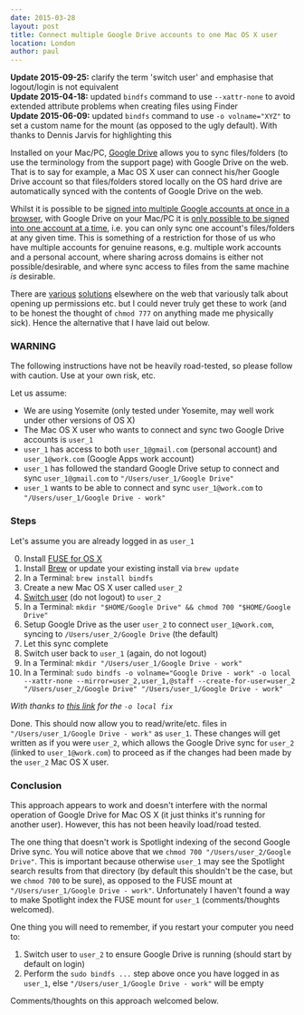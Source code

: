 ```yaml
---
date: 2015-03-28
layout: post
title: Connect multiple Google Drive accounts to one Mac OS X user
location: London
author: paul
---
```


**Update 2015-09-25:** clarify the term 'switch user' and emphasise that logout/login is not equivalent</br>
**Update 2015-04-18:** updated `bindfs` command to use `--xattr-none` to avoid extended attribute problems when creating
files using Finder</br>
**Update 2015-06-09:** updated `bindfs` command to use `-o volname="XYZ"` to set a custom name for the mount (as opposed
to the ugly default). With thanks to Dennis Jarvis for highlighting this</br>

Installed on your Mac/PC, [Google Drive](https://support.google.com/drive/?hl=en#topic=6069785) allows you to sync
files/folders (to use the terminology from the support page) with Google Drive on the web. That is to say for example,
a Mac OS X user can connect his/her Google Drive account so that files/folders stored locally on the OS hard drive are
automatically synced with the contents of Google Drive on the web.

Whilst it is possible to be [signed into multiple Google accounts at once in a
browser](https://support.google.com/accounts/answer/1721977?hl=en), with Google Drive on your Mac/PC it is [only
possible to be signed into one account at a time](https://support.google.com/drive/answer/2405894?hl=en), i.e. you can
only sync one account's files/folders at any given time. This is something of a restriction for those of us who have
multiple accounts for genuine reasons, e.g. multiple work accounts and a personal account, where sharing across domains is either
not possible/desirable, and where sync access to files from the same machine _is_ desirable.

There are [various](http://techno-dribble.blogspot.hk/2015/03/macos-using-multiple-google-drive.html)
[solutions](http://truongtx.me/2013/06/30/macos-using-multiple-google-drive-accounts-at-the-same-time/) elsewhere on the
web that variously talk about opening up permissions etc. but I could never truly get these to work (and to be honest the
thought of `chmod 777` on anything made me physically sick). Hence the alternative that I have laid out below.

### WARNING

The following instructions have not be heavily road-tested, so please follow with caution. Use at your own
risk, etc.

Let us assume:

* We are using Yosemite (only tested under Yosemite, may well work under other versions of OS X)
* The Mac OS X user who wants to connect and sync two Google Drive accounts is `user_1`
* `user_1` has access to both `user_1@gmail.com` (personal account) and `user_1@work.com` (Google Apps work account)
* `user_1` has followed the standard Google Drive setup to connect and sync `user_1@gmail.com` to `"/Users/user_1/Google Drive"`
* `user_1` wants to be able to connect and sync `user_1@work.com` to `"/Users/user_1/Google Drive - work"`

### Steps

Let's assume you are already logged in as `user_1`

0. Install [FUSE for OS X](https://osxfuse.github.io/)
1. Install [Brew](http://brew.sh/) or update your existing install via `brew update`
2. In a Terminal: `brew install bindfs`
3. Create a new Mac OS X user called `user_2`
4. [Switch user](https://support.apple.com/kb/PH18897?locale=en_US) (do not logout) to `user_2`
5. In a Terminal: `mkdir "$HOME/Google Drive" && chmod 700 "$HOME/Google Drive"`
5. Setup Google Drive as the user `user_2` to connect `user_1@work.com`, syncing to `/Users/user_2/Google Drive` (the default)
6. Let this sync complete
7. Switch user back to `user_1` (again, do not logout)
8. In a Terminal: `mkdir "/Users/user_1/Google Drive - work"`
9. In a Terminal: `sudo bindfs -o volname="Google Drive - work" -o local --xattr-none --mirror=user_2,user_1,@staff --create-for-user=user_2 "/Users/user_2/Google Drive" "/Users/user_1/Google Drive - work"`

_With thanks to [this link](http://apple.stackexchange.com/questions/114761/how-can-i-fix-the-spotlight-index-for-an-encfs-mounted-directory) for the
`-o local fix`_

Done. This should now allow you to read/write/etc. files in `"/Users/user_1/Google Drive - work"` as `user_1`.
These changes will get written as if you were `user_2`, which allows the Google Drive sync for `user_2` (linked to `user_1@work.com`)
to proceed as if the changes had been made by the `user_2` Mac OS X user.

### Conclusion

This approach appears to work and doesn't interfere with the normal operation of Google Drive for Mac OS X
(it just thinks it's running for another user). However, this has not been heavily load/road tested.

The one thing that doesn't work is Spotlight indexing of the second Google Drive sync. You will notice above that we
`chmod 700 "/Users/user_2/Google Drive"`. This is important because otherwise `user_1` may see the Spotlight search
results from that directory (by default this shouldn't be the case, but we `chmod 700` to be sure),
as opposed to the FUSE mount at `"/Users/user_1/Google Drive - work"`. Unfortunately I
haven't found a way to make Spotlight index the FUSE mount for `user_1` (comments/thoughts welcomed).

One thing you will need to remember, if you restart your computer you need to:

1. Switch user to `user_2` to ensure Google Drive is running (should start by default on login)
2. Perform the `sudo bindfs ...` step above once you have logged in as `user_1`, else  `"/Users/user_1/Google Drive - work"` will be empty

Comments/thoughts on this approach welcomed below.

